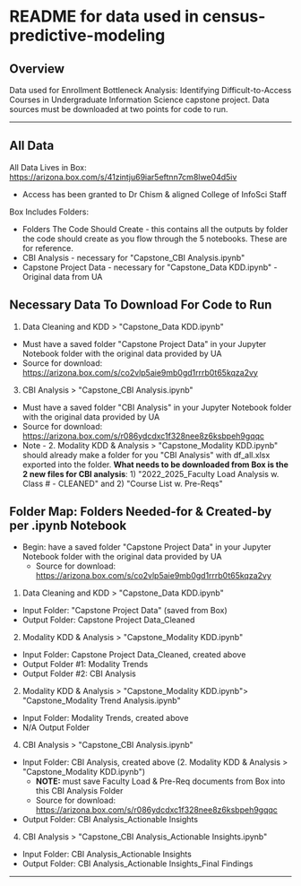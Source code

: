 # README for data used in census-predictive-modeling

## Overview 
Data used for Enrollment Bottleneck Analysis: Identifying Difficult-to-Access Courses in Undergraduate Information Science capstone project. Data sources must be downloaded at two points for code to run.
***

## All Data
All Data Lives in Box: https://arizona.box.com/s/41zintju69iar5eftnn7cm8lwe04d5iv
 * Access has been granted to Dr Chism & aligned College of InfoSci Staff

Box Includes Folders:
 * Folders The Code Should Create - this contains all the outputs by folder the code should create as you flow through the 5 notebooks. These are for reference.
 * CBI Analysis - necessary for "Capstone_CBI Analysis.ipynb" 
 * Capstone Project Data - necessary for "Capstone_Data KDD.ipynb" - Original data from UA

## Necessary Data To Download For Code to Run
1. Data Cleaning and KDD > "Capstone_Data KDD.ipynb"
 * Must have a saved folder "Capstone Project Data" in your Jupyter Notebook folder with the original data provided by UA
 * Source for download: https://arizona.box.com/s/co2vlp5aie9mb0gd1rrrb0t65kqza2vy

3. CBI Analysis > "Capstone_CBI Analysis.ipynb"
 * Must have a saved folder "CBI Analysis" in your Jupyter Notebook folder with the original data provided by UA
 * Source for download: https://arizona.box.com/s/r086ydcdxc1f328nee8z6ksbpeh9gqqc
 * Note - 2. Modality KDD & Analysis > "Capstone_Modality KDD.ipynb" should already make a folder for you "CBI Analysis" with df_all.xlsx exported into the folder. **What needs to be downloaded from Box is the 2 new files for CBI analysis**: 1) "2022_2025_Faculty Load Analysis w. Class # - CLEANED" and 2) "Course List w. Pre-Reqs"

## Folder Map: Folders Needed-for & Created-by per .ipynb Notebook

 * Begin: have a saved folder "Capstone Project Data" in your Jupyter Notebook folder with the original data provided by UA
     * Source for download: https://arizona.box.com/s/co2vlp5aie9mb0gd1rrrb0t65kqza2vy

1. Data Cleaning and KDD > "Capstone_Data KDD.ipynb"
 * Input Folder: "Capstone Project Data" (saved from Box)
 * Output Folder: Capstone Project Data_Cleaned

2. Modality KDD & Analysis > "Capstone_Modality KDD.ipynb"
 * Input Folder: Capstone Project Data_Cleaned, created above
 * Output Folder #1: Modality Trends
 * Output Folder #2: CBI Analysis
   
2. Modality KDD & Analysis > "Capstone_Modality KDD.ipynb"> "Capstone_Modality Trend Analysis.ipynb"
 * Input Folder: Modality Trends, created above
 * N/A Output Folder

4. CBI Analysis > "Capstone_CBI Analysis.ipynb"
 * Input Folder: CBI Analysis, created above (2. Modality KDD & Analysis > "Capstone_Modality KDD.ipynb")
     * **NOTE:** must save Faculty Load & Pre-Req documents from Box into this CBI Analysis Folder
     * Source for download: https://arizona.box.com/s/r086ydcdxc1f328nee8z6ksbpeh9gqqc
 * Output Folder: CBI Analysis_Actionable Insights

4. CBI Analysis > "Capstone_CBI Analysis_Actionable Insights.ipynb"
 * Input Folder: CBI Analysis_Actionable Insights
 * Output Folder: CBI Analysis_Actionable Insights_Final Findings

***
